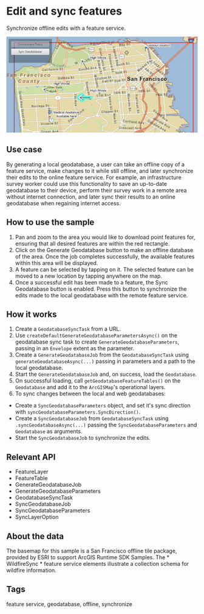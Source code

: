 # Edit and sync features

Synchronize offline edits with a feature service.

![](EditAndSyncFeatures.png)

## Use case

By generating a local geodatabase, a user can take an offline copy of a feature service, make changes to it while still offline, and later synchronize their edits to the online feature service. For example, an infrastructure survey worker could use this functionality to save an up-to-date geodatabase to their device, perform their survey work in a remote area without internet connection, and later sync their results to an online geodatabase when regaining internet access.

## How to use the sample


1.  Pan and zoom to the area you would like to download point features for, ensuring that all desired features are within the red rectangle.
2.  Click on the Generate Geodatabase button to make an offline database of the area. Once the job completes successfully, the available features within this area will be displayed.
3.  A feature can be selected by tapping on it. The selected feature can be moved to a new location by tapping anywhere on the map.
4.  Once a successful edit has been made to a feature, the Sync Geodatabase button is enabled. Press this button to synchronize the edits made to the local geodatabase with the remote feature service.


## How it works


1.  Create a `GeodatabaseSyncTask` from a URL.
2.  Use `createDefaultGenerateGeodatabaseParametersAsync()` on the geodatabase sync task to create `GenerateGeodatabaseParameters`, passing in an `Envelope` extent as the parameter.
3.  Create a `GenerateGeodatabaseJob` from the `GeodatabaseSyncTask` using `generateGeodatabaseAsync(...)` passing in parameters and a path to the local geodatabase.
4.  Start the `GenerateGeodatabaseJob` and, on success, load the `Geodatabase`.
5.  On successful loading, call `getGeodatabaseFeatureTables()` on the `Geodatabase` and add it to the `ArcGISMap`'s operational layers.
6.  To sync changes between the local and web geodatabases:
  
*   Create a `SyncGeodatabaseParameters` object, and set it's sync direction with `syncGeodatabaseParameters.SyncDirection()`.
*   Create a `SyncGeodatabaseJob` from `GeodatabaseSyncTask` using `.syncGeodatabaseAsync(...)` passing the `SyncGeodatabaseParameters` and `Geodatabase` as arguments.
*   Start the `SyncGeodatabaseJob` to synchronize the edits.


## Relevant API


*   FeatureLayer
*   FeatureTable
*   GenerateGeodatabaseJob
*   GenerateGeodatabaseParameters
*   GeodatabaseSyncTask
*   SyncGeodatabaseJob
*   SyncGeodatabaseParameters
*   SyncLayerOption


## About the data

The basemap for this sample is a San Francisco offline tile package, provided by ESRI to support ArcGIS Runtime SDK Samples. The *   WildfireSync *   feature service elements illustrate a collection schema for wildfire information.

## Tags

feature service, geodatabase, offline, synchronize
